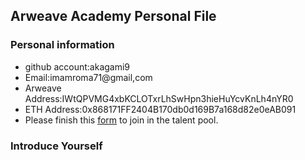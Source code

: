 ## Arweave Academy Personal File

### Personal information

- github account:akagami9
- Email:imamroma71@gmail,com
- Arweave Address:IWtQPVMG4xbKCLOTxrLhSwHpn3hieHuYcvKnLh4nYR0
- ETH Address:0x868171FF2404B170db0d169B7a168d82e0eAB091
- Please finish this [form](https://docs.google.com/forms/d/e/1FAIpQLSfWA5fIIcBgmRppm3jNz5vmf9Mai_QMVil-2pO4r7YKn_Zhtw/viewform?usp=sf_link) to join in the talent pool.

### Introduce Yourself
